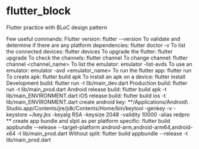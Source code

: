 # flutter_block
Flutter practice with BLoC design pattern

Few useful commands:
	Flutter version: flutter --version
	To validate and determine if there are any platform dependencies: flutter doctor -v
	To list the connected devices: flutter devices
	To upgrade the flutter: flutter upgrade
	To check the channels: flutter channel
	To change channel: flutter channel <channel_name>
	To list the emulator: emulator -list-avds
	To use an emulator: emulator -avd <emulator_name>
	To run the flutter app: flutter run
	To create apk: flutter build apk
	To install an apk on a device: flutter install
	Development build: flutter run -t lib/main_dev.dart
	Production build: flutter run -t lib/main_prod.dart
	Android release build: flutter build apk -t lib/main_ENVIRONMENT.dart
	iOS release build: flutter build ios -t lib/main_ENVIRONMENT.dart
	create android key: **/Applications/Android\ Studio.app/Contents/jre/jdk/Contents/Home/bin/keytool -genkey -v -keystore ~/key.jks -keyalg RSA -keysize 2048 -validity 10000 -alias redpro **
	create app bundle and slpit as per platform specific: flutter build appbundle --release --target-platform android-arm,android-arm64,android-x64 -t lib/main_prod.dart
	Without split: flutter build appbundle --release -t lib/main_prod.dart
